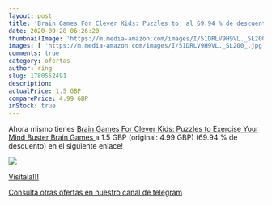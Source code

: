 ```yaml
---
layout: post
title: 'Brain Games For Clever Kids: Puzzles to  al 69.94 % de descuento'
date: 2020-09-28 06:26:20
thumbnailImage: 'https://m.media-amazon.com/images/I/51DRLV9H9VL._SL200_.jpg'
images: [ 'https://m.media-amazon.com/images/I/51DRLV9H9VL._SL200_.jpg' ]
comments: true
category: ofertas
author: ring
slug: 1780552491
description:
actualPrice: 1.5 GBP
comparePrice: 4.99 GBP
inStock: true
---
```


Ahora mismo tienes [Brain Games For Clever Kids: Puzzles to Exercise Your Mind  Buster Brain Games ](https://www.amazon.co.uk/dp/1780552491/?tag=redken01-21) a 1.5 GBP (original: 4.99 GBP) (69.94 %  de descuento) en el siguiente enlace!

[![](https://m.media-amazon.com/images/I/51DRLV9H9VL._SL200_.jpg)](https://www.amazon.co.uk/dp/1780552491/?tag=redken01-21)

[Visítala!!!](https://www.amazon.co.uk/dp/1780552491/?tag=redken01-21)

[Consulta otras ofertas en nuestro canal de telegram](https://t.me/s/ofertas25)
